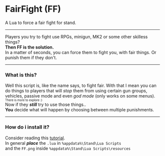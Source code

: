 # FairFight (FF)
A Lua to force a fair fight for stand.

<hr>  </hr>

Players you try to fight use RPGs, minigun, MK2 or some other skilless things?
<br>
**Then FF is the solution.**
</br>
In a matter of seconds, you can force them to fight you, with fair things. Or punish them if they don't.

<hr>  </hr>

### What is this?

Well this script is, like the name says, to fight fair. With that I mean you can do things to players that will _stop_ them from using certain gun groups, vehicles, passive mode and even _god mode_ (only works on some menus). <sub> <sup> There is more to explore :)</sup> </sub>
<br>
Now if they ***_still_*** try to use those things..
<br>
**You** decide what will happen by choosing between multiple punishments. 
</br>


<hr> </hr>

### How do i install it?

Consider reading this [tutorial](https://support-docs.stand.gg/installing-luas/#--manual-installation).
<br>
In general **_place_** the `.lua` in `%appdata%\Stand\Lua Scripts` 
<br>
and the `FF.png` inside `%appdata%\Stand\Lua Scripts\resources`



